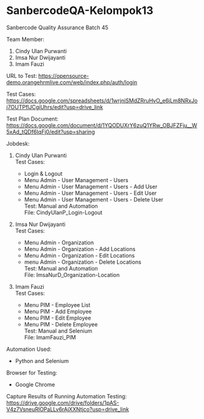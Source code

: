 # SanbercodeQA-Kelompok13
Sanbercode Quality Assurance Batch 45

Team Member:  

1. Cindy Ulan Purwanti  
2. Imsa Nur Dwijayanti  
3. Imam Fauzi  

URL to Test: https://opensource-demo.orangehrmlive.com/web/index.php/auth/login  

Test Cases: https://docs.google.com/spreadsheets/d/1wrjniSMdZRruHvO_e6jLm8NRxJoj7OUTPflJCgiUhrs/edit?usp=drive_link  

Test Plan Document: https://docs.google.com/document/d/1YQODUXrY6zuQ1YRw_OBJFZFju__W5xAd_tQDf6IqFj0/edit?usp=sharing  

Jobdesk:  
1. Cindy Ulan Purwanti   
   Test Cases:
   - Login & Logout  
   - Menu Admin - User Management - Users  
   - Menu Admin - User Management - Users - Add User  
   - Menu Admin - User Management - Users - Edit User  
   - Menu Admin - User Management - Users - Delete User  
   Test: Manual and Automation  
   File: CindyUlanP_Login-Logout

2. Imsa Nur Dwijayanti  
   Test Cases:  
   - Menu Admin - Organization  
   - Menu Admin - Organization - Add Locations 
   - Menu Admin - Organization - Edit Locations  
   - menu Admin - Organization - Delete Locations  
   Test: Manual and Automation  
   File: ImsaNurD_Organization-Location
     
3. Imam Fauzi  
   Test Cases:  
   - Menu PIM - Employee List  
   - Menu PIM - Add Employee  
   - Menu PIM - Edit Employee  
   - Menu PIM - Delete Employee  
   Test: Manual and Selenium  
   File: ImamFauzi_PIM
     
Automation Used:  
- Python and Selenium  
  
Browser for Testing:  
- Google Chrome  
  
Capture Results of Running Automation Testing: https://drive.google.com/drive/folders/1pAS-V4z7VsneuRlOPaLLv6rAjXXNtjco?usp=drive_link

